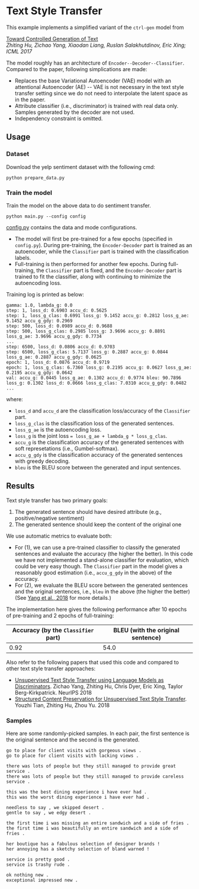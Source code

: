 # Text Style Transfer #

This example implements a simplified variant of the `ctrl-gen` model from 

[Toward Controlled Generation of Text](https://arxiv.org/pdf/1703.00955.pdf)  
*Zhiting Hu, Zichao Yang, Xiaodan Liang, Ruslan Salakhutdinov, Eric Xing; ICML 2017*

The model roughly has an architecture of `Encoder--Decoder--Classifier`. Compared to the paper, following simplications are made:
  
  * Replaces the base Variational Autoencoder (VAE) model with an attentional Autoencoder (AE) -- VAE is not necessary in the text style transfer setting since we do not need to interpolate the latent space as in the paper.
  * Attribute classifier (i.e., discriminator) is trained with real data only. Samples generated by the decoder are not used.
  * Independency constraint is omitted.

## Usage ##

### Dataset ###
Download the yelp sentiment dataset with the following cmd:
```
python prepare_data.py
```

### Train the model ###

Train the model on the above data to do sentiment transfer.
```
python main.py --config config
```

[config.py](./config.py) contains the data and mode configurations. 

* The model will first be pre-trained for a few epochs (specified in `config.py`). During pre-training, the `Encoder-Decoder` part is trained as an autoencoder, while the `Classifier` part is trained with the classification labels.
* Full-training is then performed for another few epochs. During full-training, the `Classifier` part is fixed, and the `Encoder-Decoder` part is trained to fit the classifier, along with continuing to minimize the autoencoding loss.

Training log is printed as below:
```
gamma: 1.0, lambda_g: 0.0
step: 1, loss_d: 0.6903 accu_d: 0.5625
step: 1, loss_g_clas: 0.6991 loss_g: 9.1452 accu_g: 0.2812 loss_g_ae: 9.1452 accu_g_gdy: 0.2969
step: 500, loss_d: 0.0989 accu_d: 0.9688
step: 500, loss_g_clas: 0.2985 loss_g: 3.9696 accu_g: 0.8891 loss_g_ae: 3.9696 accu_g_gdy: 0.7734
...
step: 6500, loss_d: 0.0806 accu_d: 0.9703
step: 6500, loss_g_clas: 5.7137 loss_g: 0.2887 accu_g: 0.0844 loss_g_ae: 0.2887 accu_g_gdy: 0.0625
epoch: 1, loss_d: 0.0876 accu_d: 0.9719
epoch: 1, loss_g_clas: 6.7360 loss_g: 0.2195 accu_g: 0.0627 loss_g_ae: 0.2195 accu_g_gdy: 0.0642
val: accu_g: 0.0445 loss_g_ae: 0.1302 accu_d: 0.9774 bleu: 90.7896 loss_g: 0.1302 loss_d: 0.0666 loss_g_clas: 7.0310 accu_g_gdy: 0.0482
...

```
where:
- `loss_d` and `accu_d` are the classification loss/accuracy of the `Classifier` part.
- `loss_g_clas` is the classification loss of the generated sentences.
- `loss_g_ae` is the autoencoding loss.
- `loss_g` is the joint loss `= loss_g_ae + lambda_g * loss_g_clas`.
- `accu_g` is the classification accuracy of the generated sentences with soft represetations (i.e., Gumbel-softmax).
- `accu_g_gdy` is the classification accuracy of the generated sentences with greedy decoding.
- `bleu` is the BLEU score between the generated and input sentences.

## Results ##

Text style transfer has two primary goals:
1. The generated sentence should have desired attribute (e.g., positive/negative sentiment)
2. The generated sentence should keep the content of the original one

We use automatic metrics to evaluate both: 
* For (1), we can use a pre-trained classifier to classify the generated sentences and evaluate the accuracy (the higher the better). In this code we have not implemented a stand-alone classifier for evaluation, which could be very easy though. The `Classifier` part in the model gives a reasonably good estimation (i.e., `accu_g_gdy` in the above) of the accuracy. 
* For (2), we evaluate the BLEU score between the generated sentences and the original sentences, i.e., `bleu` in the above (the higher the better) (See [Yang et al., 2018](https://arxiv.org/pdf/1805.11749.pdf) for more details.)

The implementation here gives the following performance after 10 epochs of pre-training and 2 epochs of full-training:

| Accuracy (by the `Classifier` part)  | BLEU (with the original sentence) |
| -------------------------------------| ----------------------------------|
| 0.92 | 54.0  |

Also refer to the following papers that used this code and compared to other text style transfer approaches:

* [Unsupervised Text Style Transfer using Language Models as Discriminators](https://papers.nips.cc/paper/7959-unsupervised-text-style-transfer-using-language-models-as-discriminators.pdf). Zichao Yang, Zhiting Hu, Chris Dyer, Eric Xing, Taylor Berg-Kirkpatrick. NeurIPS 2018
* [Structured Content Preservation for Unsupervised Text Style Transfer](https://arxiv.org/pdf/1810.06526.pdf). Youzhi Tian, Zhiting Hu, Zhou Yu. 2018

### Samples ###
Here are some randomly-picked samples. In each pair, the first sentence is the original sentence and the second is the generated.
```
go to place for client visits with gorgeous views .
go to place for client visits with lacking views .

there was lots of people but they still managed to provide great service .
there was lots of people but they still managed to provide careless service .

this was the best dining experience i have ever had .
this was the worst dining experience i have ever had .

needless to say , we skipped desert .
gentle to say , we edgy desert . 

the first time i was missing an entire sandwich and a side of fries .
the first time i was beautifully an entire sandwich and a side of fries .

her boutique has a fabulous selection of designer brands !
her annoying has a sketchy selection of bland warned !

service is pretty good .
service is trashy rude .

ok nothing new .
exceptional impressed new .
```
